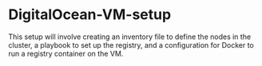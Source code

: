 # DigitalOcean-VM-setup
This setup will involve creating an inventory file to define the nodes in the cluster, a playbook to set up the registry, and a configuration for Docker to run a registry container on the VM.
